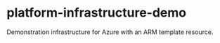 # platform-infrastructure-demo

Demonstration infrastructure for Azure with an ARM template resource.
